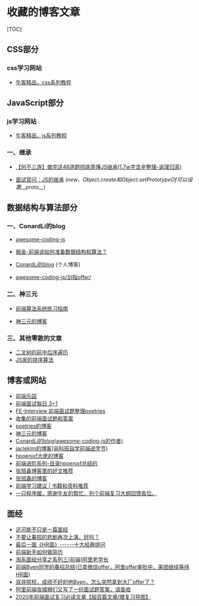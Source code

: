 # 收藏的博客文章

[TOC]

## CSS部分

### css学习网站

- [牛客精品，css系列教程](https://www.nowcoder.com/tutorial/10008/65f51fce70b149fda820e21b8f3183d4)

## JavaScript部分

### js学习网站

- [牛客精品，js系列教程](https://www.nowcoder.com/tutorial/10009/93ea8bfac75844888a914d1b8741b791)

### 一、继承

- [【何不三连】做完这48道题彻底弄懂JS继承(1.7w字含辛整理-返璞归真)](https://juejin.im/post/5e75e22951882549027687f9#heading-41)

- [面试官问：JS的继承](https://juejin.im/post/5c433e216fb9a049c15f841b#heading-3)
(*new、Object.create和Object.setPrototypeOf可以设置__proto__*)

## 数据结构与算法部分

### 一、ConardLi的blog

- [awesome-coding-js](http://www.conardli.top/docs/dataStructure/#%E9%93%BE%E8%A1%A8)

- [掘金-前端该如何准备数据结构和算法？](https://juejin.im/post/5d5b307b5188253da24d3cd1#heading-17)

- [ConardLi的blog](http://www.conardli.top/blog/article/)
(个人博客)

- [awesome-coding-js/剑指offer/](https://github.com/ConardLi/awesome-coding-js/tree/master/%E5%89%91%E6%8C%87offer)

### 二、神三元

- [前端算法系统练习指南](http://47.98.159.95/leetcode-js/nav/#%E9%80%82%E7%94%A8%E4%BA%BA%E7%BE%A4)

- [神三元的博客](http://47.98.159.95/my_blog/nav/#html%E9%83%A8%E5%88%86)

### 三、其他零散的文章

- [二叉树的前中后序遍历](https://www.cnblogs.com/zmc940317/articles/10925497.html)
- [JS家的排序算法](https://www.jianshu.com/p/1b4068ccd505)

## 博客或网站

- [前端乐园](https://share.aoping.club/)
- [前端面试每日 3+1](https://github.com/haizlin/fe-interview?utm_source=gold_browser_extension)
- [FE-Interview
前端面试题整理poetries](http://blog.poetries.top/FE-Interview-Questions/)
- [收集的前端面试题和答案](https://github.com/qiu-deqing/FE-interview)
- [poetries的博客](https://blog.poetries.top/archives/)
- [神三元的博客](http://47.98.159.95/my_blog/nav/#html%E9%83%A8%E5%88%86)
- [ConardLi的blog(awesome-coding-js的作者)](http://www.conardli.top/blog/article/)
- [jacleklm的博客(非科班自学前端进字节)](https://jacleklm.github.io/)
- [hpoenixf大佬的博客](http://hpoenixf.com/archives/)
- [前端进阶系列-目录hpoenixf总结的](http://hpoenixf.com/%E5%89%8D%E7%AB%AF%E8%BF%9B%E9%98%B6%E7%B3%BB%E5%88%97-%E7%9B%AE%E5%BD%95.html)
- [张旭鑫博客里的好文推荐](https://www.zhangxinxu.com/php/myRecomm.php?&paged=0)
- [张旭鑫的博客](https://www.zhangxinxu.com/)
- [前端学习建议 | 书籍和资料推荐](https://zhuanlan.zhihu.com/p/37625259)
- [一只程序媛，感谢牛友的帮忙，列个前端复习大纲回馈各位。](https://blog.nowcoder.net/yiizgo)

## 面经

- [这可能不只是一篇面经](https://www.nowcoder.com/discuss/29890?type=2&order=0&pos=16&page=7)
- [不要让春招的悲剧再次上演，好吗？](https://www.nowcoder.com/discuss/204872)
- [最后一面《HR面》------十大经典提问](https://www.cnblogs.com/syfwhu/p/4431143.html#)
- [前端新手如何做简历](https://zhuanlan.zhihu.com/p/23105699)
- [淘系面经分享之系列三(前端)阿里老学长](https://www.nowcoder.com/discuss/417887)
- [前端Bven同学的春招总结(已拿微信offer，阿里offer审批中，美团继续等待HR面) ](https://juejin.im/post/5e82fb6e6fb9a03c75753628#heading-14)
- [双非院校，成绩不好的他Bven，怎么突然拿到大厂offer了？](https://juejin.im/post/5e9ac2006fb9a03c763d174c)
- [阿里前端攻城狮们又写了一份面试题答案，请查收](https://juejin.im/post/5e82aa8df265da47ca6910b5#heading-16)
- [2020年前端面试复习必读文章【超百篇文章/赠复习导图】](https://juejin.im/post/5e8b163ff265da47ee3f54a6#heading-25)